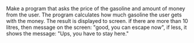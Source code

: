 Make a program that asks the price of the gasoline and amount of money from the user. The program calculates how much gasoline the user gets with the money. The result is displayed to screen. if there are more than 10 litres, then message on the screen: "good, you can escape now", if less, it shows the message: "Ups, you have to stay here."

